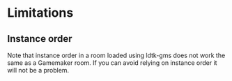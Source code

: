 # Limitations

## Instance order
Note that instance order in a room loaded using ldtk-gms does not work the same as a Gamemaker room.
If you can avoid relying on instance order it will not be a problem.